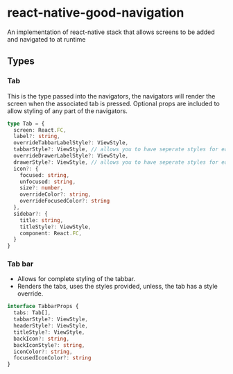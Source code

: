 # react-native-good-navigation
An implementation of react-native stack that allows screens to be added and navigated to at runtime

## Types

### Tab

This is the type passed into the navigators, the navigators will render the screen when the associated tab is pressed. Optional props are included to allow styling of any part of the navigators.

```typescript
type Tab = {
  screen: React.FC,
  label?: string,
  overrideTabbarLabelStyle?: ViewStyle,
  tabbarStyle?: ViewStyle, // allows you to have seperate styles for each tab in tabbar
  overrideDrawerLabelStyle?: ViewStyle, 
  drawerStyle?: ViewStyle, // allows you to have seperate styles for each tab in drawer
  icon?: {
    focused: string,
    unfocused: string,
    size?: number,
    overrideColor?: string, 
    overrideFocusedColor?: string
  },
  sidebar?: {
    title: string,
    titleStyle?: ViewStyle,
    component: React.FC,
  }
}
```

### Tab bar

- Allows for complete styling of the tabbar.
- Renders the tabs, uses the styles provided, unless, the tab has a style override.

```typescript
interface TabbarProps {
  tabs: Tab[],
  tabbarStyle?: ViewStyle,
  headerStyle?: ViewStyle,
  titleStyle?: ViewStyle,
  backIcon?: string,
  backIconStyle?: string,
  iconColor?: string,
  focusedIconColor?: string
}
```

